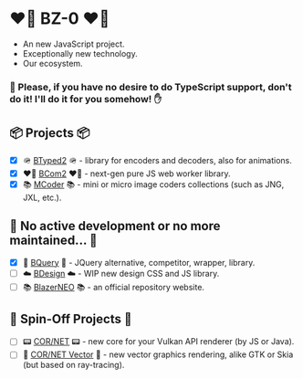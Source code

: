 # ❤️‍🔥 BZ-0 ❤️‍🔥

- An new JavaScript project. 
- Exceptionally new technology.
- Our ecosystem.

### 🤚 Please, if you have no desire to do TypeScript support, don't do it! I'll do it for you somehow! ✋

## 📦 Projects 📦

- [x] 🪖 [BTyped2](https://github.com/BlazerNEO/BTyped2) 🪖 - library for encoders and decoders, also for animations.
- [x] ❤️‍🔥 [BCom2](https://github.com/BlazerNEO/BCom2) ❤️‍🔥 - next-gen pure JS web worker library.
- [x] 📚 [MCoder](https://github.com/BZ-0/MCoder) 📚 - mini or micro image coders collections (such as JNG, JXL, etc.).

## 🗿 No active development or no more maintained... 🗿

- [x] 🥀 [BQuery](https://github.com/BlazerNEO/BQuery) 🥀 - JQuery alternative, competitor, wrapper, library.
- [ ] ☁️ [BDesign](https://github.com/BlazerNEO/BDesign) ☁️ - WIP new design CSS and JS library.
- [ ] 📚 [BlazerNEO](https://github.com/BlazerNEO/.github) 📚 - an official repository website.

## 🍉 Spin-Off Projects 🍉

- [ ] 📟 [COR/NET](https://github.com/mem-arial/cornet) 📟 - new core for your Vulkan API renderer (by JS or Java).
- [ ] 🎨 [COR/NET Vector](https://github.com/mem-arial/cornet-vc) 🎨 - new vector graphics rendering, alike GTK or Skia (but based on ray-tracing).
